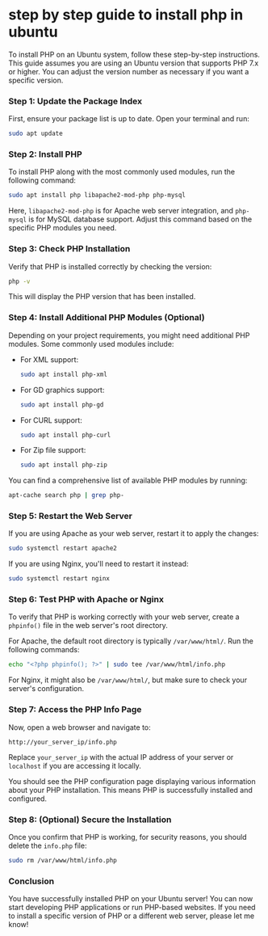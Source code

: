 # step by step guide to install php in ubuntu

To install PHP on an Ubuntu system, follow these step-by-step instructions. This guide assumes you are using an Ubuntu version that supports PHP 7.x or higher. You can adjust the version number as necessary if you want a specific version. 

### Step 1: Update the Package Index

First, ensure your package list is up to date. Open your terminal and run:

```bash
sudo apt update
```

### Step 2: Install PHP

To install PHP along with the most commonly used modules, run the following command:

```bash
sudo apt install php libapache2-mod-php php-mysql
```

Here, `libapache2-mod-php` is for Apache web server integration, and `php-mysql` is for MySQL database support. Adjust this command based on the specific PHP modules you need.

### Step 3: Check PHP Installation

Verify that PHP is installed correctly by checking the version:

```bash
php -v
```

This will display the PHP version that has been installed.

### Step 4: Install Additional PHP Modules (Optional)

Depending on your project requirements, you might need additional PHP modules. Some commonly used modules include:

- For XML support:
  ```bash
  sudo apt install php-xml
  ```

- For GD graphics support:
  ```bash
  sudo apt install php-gd
  ```

- For CURL support:
  ```bash
  sudo apt install php-curl
  ```

- For Zip file support:
  ```bash
  sudo apt install php-zip
  ```

You can find a comprehensive list of available PHP modules by running:

```bash
apt-cache search php | grep php-
```

### Step 5: Restart the Web Server

If you are using Apache as your web server, restart it to apply the changes:

```bash
sudo systemctl restart apache2
```

If you are using Nginx, you'll need to restart it instead:

```bash
sudo systemctl restart nginx
```

### Step 6: Test PHP with Apache or Nginx

To verify that PHP is working correctly with your web server, create a `phpinfo()` file in the web server's root directory.

For Apache, the default root directory is typically `/var/www/html/`. Run the following commands:

```bash
echo "<?php phpinfo(); ?>" | sudo tee /var/www/html/info.php
```

For Nginx, it might also be `/var/www/html/`, but make sure to check your server's configuration.

### Step 7: Access the PHP Info Page

Now, open a web browser and navigate to:

```
http://your_server_ip/info.php
```

Replace `your_server_ip` with the actual IP address of your server or `localhost` if you are accessing it locally.

You should see the PHP configuration page displaying various information about your PHP installation. This means PHP is successfully installed and configured.

### Step 8: (Optional) Secure the Installation

Once you confirm that PHP is working, for security reasons, you should delete the `info.php` file:

```bash
sudo rm /var/www/html/info.php
```

### Conclusion

You have successfully installed PHP on your Ubuntu server! You can now start developing PHP applications or run PHP-based websites. If you need to install a specific version of PHP or a different web server, please let me know!